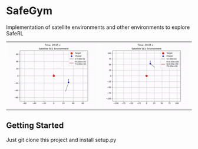 # SafeGym

Implementation of satellite environments and other environments to explore SafeRL

<table>
      <td><img src="safegym/docs/video_under_lqr.gif" align="left">
      <td><img src="safegym/docs/video_fully_lqr.gif" align="right">
</table>

## Getting Started

Just git clone this project and install setup.py 




